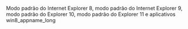 Modo padrão do Internet Explorer 8, modo padrão do Internet Explorer 9, modo padrão do Explorer 10, modo padrão do Explorer 11 e aplicativos win8_appname_long